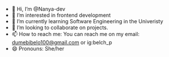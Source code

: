 - 👋 Hi, I’m @Nanya-dev
- 👀 I’m interested in frontend development 
- 🌱 I’m currently learning Software Engineering in the Univeristy
- 💞️ I’m looking to collaborate on projects.
- 📫 How to reach me: You can reach me on my email: dumebibelo100@gmail.com or ig:belch_p
- 😄 Pronouns: She/her
  

<!---
Nanya-dev/Nanya-dev is a ✨ special ✨ repository because its `README.md` (this file) appears on your GitHub profile.
You can click the Preview link to take a look at your changes.
--->
